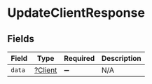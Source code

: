 # UpdateClientResponse


## Fields

| Field                                    | Type                                     | Required                                 | Description                              |
| ---------------------------------------- | ---------------------------------------- | ---------------------------------------- | ---------------------------------------- |
| `data`                                   | [?Client](../../models/shared/Client.md) | :heavy_minus_sign:                       | N/A                                      |